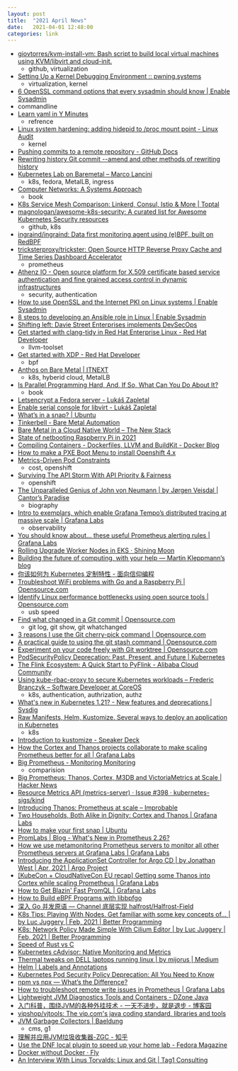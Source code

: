 ```yaml
---
layout: post
title:  "2021 April News"
date:   2021-04-01 12:48:00
categories: link
---
```


- [giovtorres/kvm-install-vm: Bash script to build local virtual machines using KVM/libvirt and cloud-init.](https://github.com/giovtorres/kvm-install-vm)
  - github, virtualization
- [Setting Up a Kernel Debugging Environment :: pwning.systems](https://pwning.systems/posts/setting-up-a-kernel-debugging-environment/)
  - virtualization, kernel
-  [6 OpenSSL command options that every sysadmin should know | Enable Sysadmin](https://www.redhat.com/sysadmin/6-openssl-commands)
  - commandline
- [Learn yaml in Y Minutes](https://learnxinyminutes.com/docs/yaml/)
  - refrence
- [Linux system hardening: adding hidepid to /proc mount point - Linux Audit](https://linux-audit.com/linux-system-hardening-adding-hidepid-to-proc/#hardening-/proc-with-hidepid)
  - kernel
- [Pushing commits to a remote repository - GitHub Docs](https://docs.github.com/en/github/getting-started-with-github/pushing-commits-to-a-remote-repository#remotes-and-forks)
- [Rewriting history Git commit --amend and other methods of rewriting history](https://www.atlassian.com/git/tutorials/rewriting-history)
- [Kubernetes Lab on Baremetal – Marco Lancini](https://www.marcolancini.it/2021/blog-kubernetes-lab-baremetal/)
  - k8s, fedora, MetalLB, ingress
- [Computer Networks: A Systems Approach](https://book.systemsapproach.org/index.html)
  - book
- [K8s Service Mesh Comparison: Linkerd, Consul, Istio & More | Toptal](https://www.toptal.com/kubernetes/service-mesh-comparison)
- [magnologan/awesome-k8s-security: A curated list for Awesome Kubernetes Security resources](https://github.com/magnologan/awesome-k8s-security)
  - github, k8s
- [ingraind/ingraind: Data first monitoring agent using (e)BPF, built on RedBPF](https://github.com/ingraind/ingraind)
- [tricksterproxy/trickster: Open Source HTTP Reverse Proxy Cache and Time Series Dashboard Accelerator](https://github.com/tricksterproxy/trickster/)
  - prometheus
- [Athenz IO - Open source platform for X.509 certificate based service authentication and fine grained access control in dynamic infrastructures](https://www.athenz.io/)
  - security, authentication
- [How to use OpenSSL and the Internet PKI on Linux systems | Enable Sysadmin](https://www.redhat.com/sysadmin/openssl-and-internet-pki)
- [8 steps to developing an Ansible role in Linux | Enable Sysadmin](https://www.redhat.com/sysadmin/developing-ansible-role)
- [Shifting left: Davie Street Enterprises implements DevSecOps](https://www.redhat.com/en/blog/shifting-left-davie-street-enterprises-implements-devsecops)
- [Get started with clang-tidy in Red Hat Enterprise Linux - Red Hat Developer](https://developers.redhat.com/blog/2021/04/06/get-started-with-clang-tidy-in-red-hat-enterprise-linux/)
  - llvm-toolset
- [Get started with XDP - Red Hat Developer](https://developers.redhat.com/blog/2021/04/01/get-started-with-xdp/)
  - bpf
- [Anthos on Bare Metal | ITNEXT](https://itnext.io/anthos-on-bare-metal-and-akri-managing-leaf-devices-on-edge-kubernetes-clusters-from-cloud-222ff17dd7b8)
  - k8s, hyberid cloud, MetalLB
- [Is Parallel Programming Hard, And, If So, What Can You Do About It?](https://mirrors.edge.kernel.org/pub/linux/kernel/people/paulmck/perfbook/perfbook.html)
  - book
- [Letsencrypt a Fedora server - Lukáš Zapletal](https://lukas.zapletalovi.com/2021/03/letsencrypt-a-fedora-server.html)
- [Enable serial console for libvirt - Lukáš Zapletal](https://lukas.zapletalovi.com/2021/03/enable-serial-console-in-libvirt.html)
- [What’s in a snap? | Ubuntu](https://ubuntu.com//blog/whats-in-a-snap)
- [Tinkerbell - Bare Metal Automation](https://tinkerbell.org/)
- [Bare Metal in a Cloud Native World – The New Stack](https://thenewstack.io/bare-metal-in-a-cloud-native-world/)
- [State of netbooting Raspberry Pi in 2021](https://blog.alexellis.io/state-of-netbooting-raspberry-pi-in-2021/)
- [Compiling Containers - Dockerfiles, LLVM and BuildKit - Docker Blog](https://www.docker.com/blog/compiling-containers-dockerfiles-llvm-and-buildkit/)
- [How to make a PXE Boot Menu to install Openshift 4.x](https://www.openshift.com/blog/how-to-make-a-pxe-boot-menu-to-install-openshift-4.x)
- [Metrics-Driven Pod Constraints](https://www.openshift.com/blog/metrics-driven-pod-constraints)
  - cost, openshift
- [Surviving The API Storm With API Priority & Fairness](https://www.openshift.com/blog/surviving-the-api-storm-with-api-priority-fairness)
  - openshift
- [The Unparalleled Genius of John von Neumann | by Jørgen Veisdal | Cantor’s Paradise](https://www.cantorsparadise.com/the-unparalleled-genius-of-john-von-neumann-791bb9f42a2d)
  - biography
- [Intro to exemplars, which enable Grafana Tempo’s distributed tracing at massive scale | Grafana Labs](https://grafana.com/blog/2021/03/31/intro-to-exemplars-which-enable-grafana-tempos-distributed-tracing-at-massive-scale/)
  - observability
- [You should know about... these useful Prometheus alerting rules | Grafana Labs](https://grafana.com/blog/2021/04/01/you-should-know-about...-these-useful-prometheus-alerting-rules/)
- [Rolling Upgrade Worker Nodes in EKS · Shining Moon](https://blog.monsterxx03.com/2021/04/01/rolling-upgrade-worker-nodes-in-eks/)
- [Building the future of computing, with your help — Martin Kleppmann’s blog](https://martin.kleppmann.com/2021/02/23/patreon.html)
- [你该如何为 Kubernetes 定制特性 - 面向信仰编程](https://draveness.me//cloud-native-kubernetes-extension)
- [Troubleshoot WiFi problems with Go and a Raspberry Pi | Opensource.com](https://opensource.com/article/21/3/troubleshoot-wifi-go-raspberry-pi)
- [Identify Linux performance bottlenecks using open source tools | Opensource.com](https://opensource.com/article/21/3/linux-performance-bottlenecks)
  - usb speed
- [Find what changed in a Git commit | Opensource.com](https://opensource.com/article/21/4/git-whatchanged)
  - git log, git show, git whatchanged
- [3 reasons I use the Git cherry-pick command | Opensource.com](https://opensource.com/article/21/3/git-cherry-pick)
- [A practical guide to using the git stash command | Opensource.com](https://opensource.com/article/21/4/git-stash)
- [Experiment on your code freely with Git worktree | Opensource.com](https://opensource.com/article/21/4/git-worktree)
- [PodSecurityPolicy Deprecation: Past, Present, and Future | Kubernetes](https://kubernetes.io/blog/2021/04/06/podsecuritypolicy-deprecation-past-present-and-future/)
- [The Flink Ecosystem: A Quick Start to PyFlink - Alibaba Cloud Community](https://www.alibabacloud.com/blog/the-flink-ecosystem-a-quick-start-to-pyflink_596150)
- [Using kube-rbac-proxy to secure Kubernetes workloads – Frederic Branczyk – Software Developer at CoreOS](https://brancz.com/2018/02/27/using-kube-rbac-proxy-to-secure-kubernetes-workloads/)
  - k8s, authentication, authrization, authz
- [What's new in Kubernetes 1.21? - New features and deprecations | Sysdig](https://sysdig.com/blog/whats-new-kubernetes-1-21/)
- [Raw Manifests, Helm, Kustomize. Several ways to deploy an application in Kubernetes](https://itnext.io/k8s-tips-manifests-helm-kustomize-12f72f878022)
  - k8s
- [Introduction to kustomize - Speaker Deck](https://speakerdeck.com/spesnova/introduction-to-kustomize?slide=104)
- [How the Cortex and Thanos projects collaborate to make scaling Prometheus better for all | Grafana Labs](https://grafana.com/blog/2020/07/16/how-the-cortex-and-thanos-projects-collaborate-to-make-scaling-prometheus-better-for-all/)
- [Big Prometheus - Monitoring Monitoring](https://monitoring2.substack.com/p/big-prometheus)
  - comparision
- [Big Prometheus: Thanos, Cortex, M3DB and VictoriaMetrics at Scale | Hacker News](https://news.ycombinator.com/item?id=21995942)
- [Resource Metrics API (metrics-server) · Issue #398 · kubernetes-sigs/kind](https://github.com/kubernetes-sigs/kind/issues/398)
- [Introducing Thanos: Prometheus at scale – Improbable](https://www.improbable.io/blog/thanos-prometheus-at-scale)
- [Two Households, Both Alike in Dignity: Cortex and Thanos | Grafana Labs](https://grafana.com/blog/2019/11/21/promcon-recap-two-households-both-alike-in-dignity-cortex-and-thanos/)
- [How to make your first snap | Ubuntu](https://ubuntu.com//blog/how-to-make-your-first-snap)
- [PromLabs | Blog - What's New in Prometheus 2.26?](https://promlabs.com/blog/2021/04/01/whats-new-in-prometheus-2-26)
- [How we use metamonitoring Prometheus servers to monitor all other Prometheus servers at Grafana Labs | Grafana Labs](https://grafana.com/blog/2021/04/08/how-we-use-metamonitoring-prometheus-servers-to-monitor-all-other-prometheus-servers-at-grafana-labs/)
- [Introducing the ApplicationSet Controller for Argo CD | by Jonathan West | Apr, 2021 | Argo Project](https://blog.argoproj.io/introducing-the-applicationset-controller-for-argo-cd-982e28b62dc5)
- [[KubeCon + CloudNativeCon EU recap] Getting some Thanos into Cortex while scaling Prometheus | Grafana Labs](https://grafana.com/blog/2020/08/19/kubecon-cloudnativecon-eu-recap-getting-some-thanos-into-cortex-while-scaling-prometheus/)
- [How to Get Blazin' Fast PromQL | Grafana Labs](https://grafana.com/blog/2019/09/19/how-to-get-blazin-fast-promql/)
- [How to Build eBPF Programs with libbpfgo](https://blog.aquasec.com/libbpf-ebpf-programs)
- [深入 Go 并发原语 — Channel 底层实现 halfrost/Halfrost-Field](https://github.com/halfrost/Halfrost-Field/blob/master/contents/Go/go_channel.md)
- [K8s Tips: Playing With Nodes. Get familiar with some key concepts of… | by Luc Juggery | Feb, 2021 | Better Programming](https://betterprogramming.pub/k8s-tips-playing-with-nodes-e6645af13a27)
- [K8s: Network Policy Made Simple With Cilium Editor | by Luc Juggery | Feb, 2021 | Better Programming](https://betterprogramming.pub/k8s-network-policy-made-simple-with-cilium-editor-a5b55781291c)
- [Speed of Rust vs C](https://kornel.ski/rust-c-speed)
- [Kubernetes cAdvisor: Native Monitoring and Metrics](https://rancher.com/blog/2019/native-kubernetes-monitoring-tools-part-1/)
- [Thermal tweaks on DELL laptops running linux | by mijorus | Medium](https://mijorus.medium.com/thermal-tweaks-on-dell-laptops-running-linux-769c8c80022e)
- [Helm | Labels and Annotations](https://helm.sh/docs/chart_best_practices/labels/)
- [Kubernetes Pod Security Policy Deprecation: All You Need to Know](https://blog.aquasec.com/kubernetess-policy)
- [npm vs npx — What’s the Difference?](https://www.freecodecamp.org/news/npm-vs-npx-whats-the-difference/)
- [How to troubleshoot remote write issues in Prometheus | Grafana Labs](https://grafana.com/blog/2021/04/12/how-to-troubleshoot-remote-write-issues-in-prometheus/)
- [Lightweight JVM Diagnostics Tools and Containers - DZone Java](https://dzone.com/articles/lightweight-jvm-diagnostics-tools-and-containers)
- [入门科普，围绕JVM的各种外挂技术 - 一天不进步，就是退步 - 博客园](https://www.cnblogs.com/davidwang456/articles/9553939.html)
- [vipshop/vjtools: The vip.com's java coding standard, libraries and tools](https://github.com/vipshop/vjtools)
- [JVM Garbage Collectors | Baeldung](https://www.baeldung.com/jvm-garbage-collectors)
  - cms, g1
- [理解并应用JVM垃圾收集器-ZGC - 知乎](https://zhuanlan.zhihu.com/p/105921339)
- [Use the DNF local plugin to speed up your home lab - Fedora Magazine](https://fedoramagazine.org/use-the-dnf-local-plugin-to-speed-up-your-home-lab/)
- [Docker without Docker · Fly](https://fly.io/blog/docker-without-docker/)
- [An Interview With Linus Torvalds: Linux and Git | Tag1 Consulting](https://www.tag1consulting.com/blog/interview-linus-torvalds-linux-and-git)
